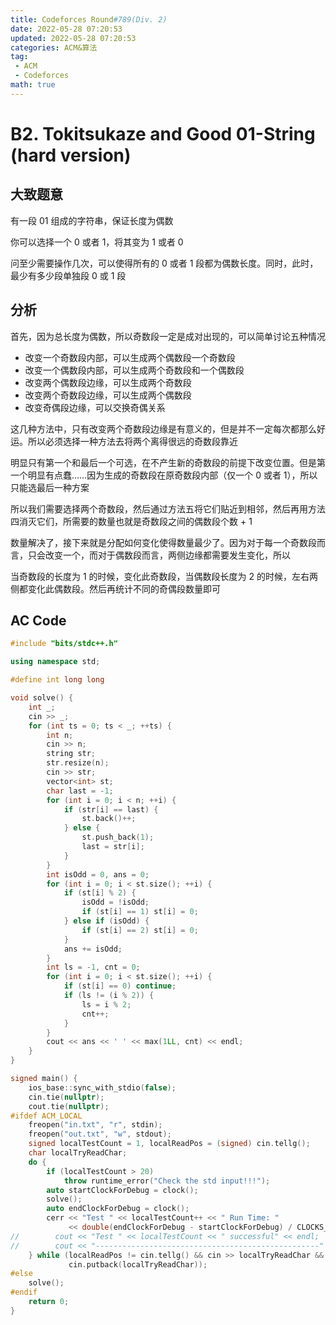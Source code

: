 ```yaml
---
title: Codeforces Round#789(Div. 2)
date: 2022-05-28 07:20:53
updated: 2022-05-28 07:20:53
categories: ACM&算法
tag:
 - ACM
 - Codeforces
math: true
---
```


# B2. Tokitsukaze and Good 01-String (hard version)

## 大致题意

有一段 01 组成的字符串，保证长度为偶数

你可以选择一个 0 或者 1，将其变为 1 或者 0

问至少需要操作几次，可以使得所有的 0 或者 1 段都为偶数长度。同时，此时，最少有多少段单独段 0 或 1 段

## 分析

首先，因为总长度为偶数，所以奇数段一定是成对出现的，可以简单讨论五种情况

 - 改变一个奇数段内部，可以生成两个偶数段一个奇数段
 - 改变一个偶数段内部，可以生成两个奇数段和一个偶数段
 - 改变两个偶数段边缘，可以生成两个奇数段
 - 改变两个奇数段边缘，可以生成两个偶数段
 - 改变奇偶段边缘，可以交换奇偶关系

这几种方法中，只有改变两个奇数段边缘是有意义的，但是并不一定每次都那么好运。所以必须选择一种方法去将两个离得很远的奇数段靠近

明显只有第一个和最后一个可选，在不产生新的奇数段的前提下改变位置。但是第一个明显有点蠢……因为生成的奇数段在原奇数段内部（仅一个 0 或者 1），所以只能选最后一种方案

所以我们需要选择两个奇数段，然后通过方法五将它们贴近到相邻，然后再用方法四消灭它们，所需要的数量也就是奇数段之间的偶数段个数 + 1

数量解决了，接下来就是分配如何变化使得数量最少了。因为对于每一个奇数段而言，只会改变一个，而对于偶数段而言，两侧边缘都需要发生变化，所以

当奇数段的长度为 1 的时候，变化此奇数段，当偶数段长度为 2 的时候，左右两侧都变化此偶数段。然后再统计不同的奇偶段数量即可

## AC Code

```cpp
#include "bits/stdc++.h"

using namespace std;

#define int long long

void solve() {
    int _;
    cin >> _;
    for (int ts = 0; ts < _; ++ts) {
        int n;
        cin >> n;
        string str;
        str.resize(n);
        cin >> str;
        vector<int> st;
        char last = -1;
        for (int i = 0; i < n; ++i) {
            if (str[i] == last) {
                st.back()++;
            } else {
                st.push_back(1);
                last = str[i];
            }
        }
        int isOdd = 0, ans = 0;
        for (int i = 0; i < st.size(); ++i) {
            if (st[i] % 2) {
                isOdd = !isOdd;
                if (st[i] == 1) st[i] = 0;
            } else if (isOdd) {
                if (st[i] == 2) st[i] = 0;
            }
            ans += isOdd;
        }
        int ls = -1, cnt = 0;
        for (int i = 0; i < st.size(); ++i) {
            if (st[i] == 0) continue;
            if (ls != (i % 2)) {
                ls = i % 2;
                cnt++;
            }
        }
        cout << ans << ' ' << max(1LL, cnt) << endl;
    }
}

signed main() {
    ios_base::sync_with_stdio(false);
    cin.tie(nullptr);
    cout.tie(nullptr);
#ifdef ACM_LOCAL
    freopen("in.txt", "r", stdin);
    freopen("out.txt", "w", stdout);
    signed localTestCount = 1, localReadPos = (signed) cin.tellg();
    char localTryReadChar;
    do {
        if (localTestCount > 20)
            throw runtime_error("Check the std input!!!");
        auto startClockForDebug = clock();
        solve();
        auto endClockForDebug = clock();
        cerr << "Test " << localTestCount++ << " Run Time: "
             << double(endClockForDebug - startClockForDebug) / CLOCKS_PER_SEC << "s" << endl;
//        cout << "Test " << localTestCount << " successful" << endl;
//        cout << "--------------------------------------------------" << endl;
    } while (localReadPos != cin.tellg() && cin >> localTryReadChar && localTryReadChar != '$' &&
             cin.putback(localTryReadChar));
#else
    solve();
#endif
    return 0;
}

```
